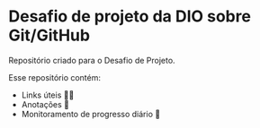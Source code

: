 # Desafio de projeto da DIO sobre Git/GitHub
Repositório criado para o Desafio de Projeto.

Esse repositório contém:
- Links úteis 👩‍💻​
- Anotações 📝​
- Monitoramento de progresso diário 📓​
